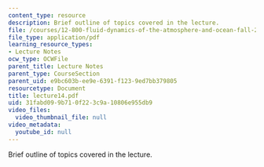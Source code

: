 ```yaml
---
content_type: resource
description: Brief outline of topics covered in the lecture.
file: /courses/12-800-fluid-dynamics-of-the-atmosphere-and-ocean-fall-2004/31fabd099b710f223c9a10806e955db9_lecture14.pdf
file_type: application/pdf
learning_resource_types:
- Lecture Notes
ocw_type: OCWFile
parent_title: Lecture Notes
parent_type: CourseSection
parent_uid: e9bc603b-ee9e-6391-f123-9ed7bb379805
resourcetype: Document
title: lecture14.pdf
uid: 31fabd09-9b71-0f22-3c9a-10806e955db9
video_files:
  video_thumbnail_file: null
video_metadata:
  youtube_id: null
---
```

Brief outline of topics covered in the lecture.
